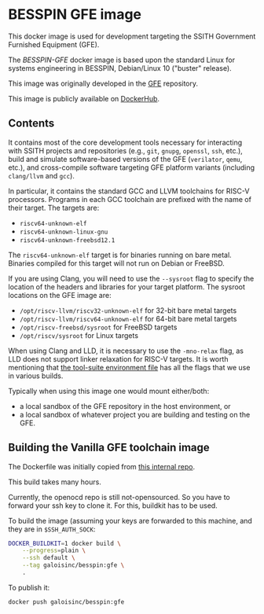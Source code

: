 # BESSPIN GFE image

This docker image is used for development targeting the SSITH
Government Furnished Equipment (GFE).  

The *BESSPIN-GFE* docker image is based upon the standard Linux for
systems engineering in BESSPIN, Debian/Linux 10 ("buster" release).

This image was originally developed in the 
[GFE](https://gitlab-ext.galois.com/ssith/gfe/-/tree/develop/docker) repository. 

This image is publicly available on
[DockerHub](https://cloud.docker.com/u/galoisinc/repository/docker/galoisinc/besspin).

## Contents

It contains most of the core development tools necessary for
interacting with SSITH projects and repositories (e.g., `git`,
`gnupg`, `openssl`, `ssh`, etc.), build and simulate software-based
versions of the GFE (`verilator`, `qemu`, etc.), and cross-compile
software targeting GFE platform variants (including `clang/llvm` and
`gcc`).

In particular, it contains the standard GCC and LLVM toolchains for RISC-V
processors. Programs in each GCC toolchain are prefixed with the name
of their target. The targets are:
- `riscv64-unknown-elf`
- `riscv64-unknown-linux-gnu`
- `riscv64-unknown-freebsd12.1`

The `riscv64-unknown-elf` target is for binaries running on bare
metal. Binaries compiled for this target will not run on Debian or
FreeBSD.

If you are using Clang, you will need to use the `--sysroot` flag to
specify the location of the headers and libraries for your target
platform. The sysroot locations on the GFE image are:
- `/opt/riscv-llvm/riscv32-unknown-elf` for 32-bit bare metal targets
- `/opt/riscv-llvm/riscv64-unknown-elf` for 64-bit bare metal targets
- `/opt/riscv-freebsd/sysroot` for FreeBSD targets
- `/opt/riscv/sysroot` for Linux targets

When using Clang and LLD, it is necessary to use the `-mno-relax`
flag, as LLD does not support linker relaxation for RISC-V targets.
It is worth mentioning that [the tool-suite environment file](https://github.com/GaloisInc/BESSPIN-Tool-Suite/tree/master/besspin/target/utils/defaultEnvUnix.mk) has all the flags that we use in various builds.

Typically when using this image one would mount either/both:
 - a local sandbox of the GFE repository in the host environment, or 
 - a local sandbox of whatever project you are building and testing
   on the GFE.

## Building the Vanilla GFE toolchain image

The Dockerfile was initially copied from [this internal repo](https://gitlab-ext.galois.com/ssith/docker-tools/-/blob/develop/gfe/Dockerfile).

This build takes many hours.

Currently, the openocd repo is still not-opensourced. So you have to forward your ssh key to clone it. For this, buildkit has to be used.

To build the image (assuming your keys are forwarded to this machine, and they are in `$SSH_AUTH_SOCK`:
```bash
DOCKER_BUILDKIT=1 docker build \
    --progress=plain \
    --ssh default \
    --tag galoisinc/besspin:gfe \
    .
```

To publish it:
```bash
docker push galoisinc/besspin:gfe
```

